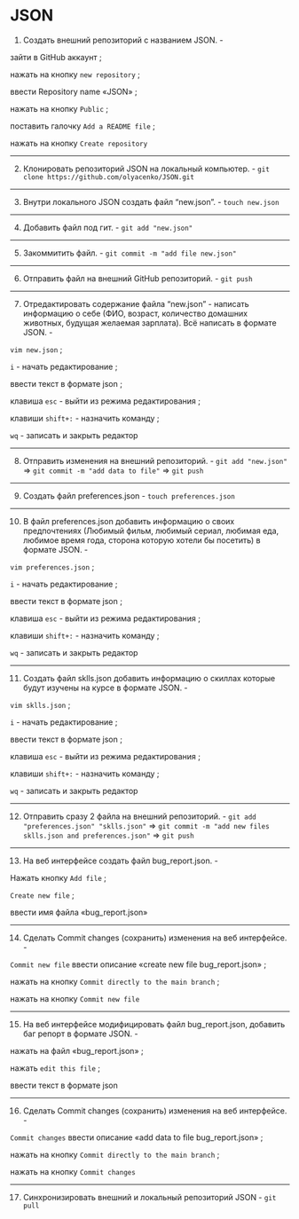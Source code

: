 # JSON
 1. Создать внешний репозиторий c названием JSON. - 
 
 зайти в GitHub аккаунт ; 
 
 нажать на кнопку `new repository` ;
 
 ввести Repository name «JSON» ; 
 
 нажать на кнопку `Public` ; 
 
 поставить галочку `Add a README file` ; 
 
 нажать на кнопку `Create repository`
 
 ----

 2. Клонировать репозиторий JSON на локальный компьютер. - `git clone https://github.com/olyacenko/JSON.git`
 
  ----
  
 3. Внутри локального JSON создать файл “new.json”. - `touch new.json`

 ----

 4. Добавить файл под гит. - `git add "new.json"`

 ----

 5. Закоммитить файл. - `git commit -m "add file new.json"`

 ----

 6. Отправить файл на внешний GitHub репозиторий. - `git push`

 ----

 7. Отредактировать содержание файла “new.json” - написать информацию о себе (ФИО, возраст, количество домашних животных, будущая желаемая зарплата). Всё написать в формате JSON. - 
 
 `vim new.json` ; 
 
 `i` - начать редактирование ; 
 
 ввести текст в формате json ; 
 
 клавишa `esc` - выйти из режима редактирования ; 
 
 клавиши `shift+:` - назначить команду ; 
 
 `wq` - записать и закрыть редактор

 ----

 8. Отправить изменения на внешний репозиторий. - `git add "new.json"` => `git commit -m "add data to file"` => `git push`

 ----

 9. Создать файл preferences.json - `touch preferences.json`

 ----

 10. В файл preferences.json добавить информацию о своих предпочтениях (Любимый фильм, любимый сериал, любимая еда, любимое время года, сторона которую хотели бы посетить) в формате JSON. - 
 
`vim preferences.json` ; 

`i` - начать редактирование ;

ввести текст в формате json ; 

клавишa `esc` - выйти из режима редактирования ; 

клавиши `shift+:` - назначить команду ; 

`wq` - записать и закрыть редактор

 ----

 11. Создать файл sklls.json добавить информацию о скиллах которые будут изучены на курсе в формате JSON. - 
 
 `vim sklls.json` ; 
 
 `i` - начать редактирование ; 
 
 ввести текст в формате json ; 
 
 клавишa `esc` - выйти из режима редактирования ; 
 
 клавиши `shift+:` - назначить команду ; 
 
 `wq` - записать и закрыть редактор

 ----

 12. Отправить сразу 2 файла на внешний репозиторий. - `git add "preferences.json" "sklls.json"` => `git commit -m "add new files sklls.json and preferences.json"` => `git push` 

 ----

 13. На веб интерфейсе создать файл bug_report.json. - 
 
 Нажать кнопку `Add file` ; 
 
 `Create new file` ; 
 
 ввести имя файла «bug_report.json» 

 ----

 14. Сделать Commit changes (сохранить) изменения на веб интерфейсе. - 
 
 `Commit new file` ввести описание «create new file bug_report.json» ;
 
 нажать на кнопку `Commit directly to the main branch` ; 
 
 нажать на кнопку `Commit new file`

 ----

 15. На веб интерфейсе модифицировать файл bug_report.json, добавить баг репорт в формате JSON. - 
 
 нажать на файл «bug_report.json» ;  
 
 нажать `edit this file` ;
 
 ввести текст в формате json 

 ----
 
 16. Сделать Commit changes (сохранить) изменения на веб интерфейсе. -  
 
 `Commit changes` ввести описание «add data to file bug_report.json» ; 
 
 нажать на кнопку `Commit directly to the main branch` ; 
 
 нажать на кнопку `Commit changes`

 ----

 17. Синхронизировать внешний и локальный репозиторий JSON - `git pull`
